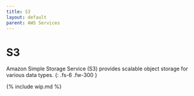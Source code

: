 ```yaml
---
title: S3
layout: default
parent: AWS Services
---
```


# S3

Amazon Simple Storage Service (S3) provides scalable object storage for various data types.
{: .fs-6 .fw-300 }

{% include wip.md %}